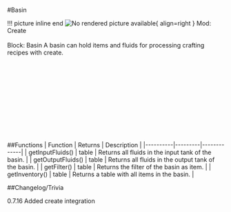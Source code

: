 #Basin

!!! picture inline end
    ![No rendered picture available](){ align=right }
    Mod: Create <br><br/>
    Block: Basin
A basin can hold items and fluids for processing crafting recipes with create. 

<br><br/>
<br><br/>
<br><br/>
<br><br/>
<br><br/>

##Functions
| Function | Returns | Description |
|----------|---------|-------------|
| getInputFluids() | table | Returns all fluids in the input tank of the basin. |
| getOutputFluids() | table | Returns all fluids in the output tank of the basin. |
| getFilter() | table | Returns the filter of the basin as item. |
| getInventory() | table | Returns a table with all items in the basin. |

##Changelog/Trivia

0.7.16
Added create integration
